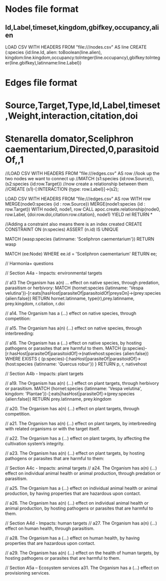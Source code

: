 # Nodes file format
## Id,Label,timeset,kingdom,gbifkey,occupancy,alien

LOAD CSV WITH HEADERS FROM "file:///nodes.csv" AS line
CREATE (:species {id:line.Id, alien: toBoolean(line.alien), kingdom:line.kingdom,occupancy:toInteger(line.occupancy),gbifkey:toInteger(line.gbifkey),latinname:line.Label})

# Edges file format
# Source,Target,Type,Id,Label,timeset,Weight,interaction,citation,doi
# Stenarella domator,Sceliphron caementarium,Directed,0,parasitoidOf,,1


//LOAD CSV WITH HEADERS FROM "file:///edges.csv" AS row
//look up the two nodes we want to connect up
//MATCH (s1:species {id:row.Source}), (s2:species {id:row.Target})
//now create a relationship between them
//CREATE (s1)-[:INTERACTION {type: row.Label}]->(s2);

LOAD CSV WITH HEADERS FROM "file:///edges.csv" AS row
WITH row
MERGE(node0:species {id : row.Source})
MERGE(node1:species {id : row.Target})
WITH node0, node1, row
CALL apoc.create.relationship(node0, row.Label, {doi:row.doi,citation:row.citation}, node1) YIELD rel
RETURN *

//Adding a constraint also means there is an index created
CREATE CONSTRAINT ON (n:species) ASSERT (n.id) IS UNIQUE

MATCH (wasp:species {latinname: 'Sceliphron caementarium'})
RETURN wasp

MATCH (ee:Node) WHERE ee.id = 'Sceliphron caementarium' RETURN ee;

// Harmonia+ questions

//  Section A4a - Impacts: environmental targets

// a13 The Organism has a(n) ... effect on native species, through predation, parasitism or herbivory:
MATCH (hornet:species {latinname: 'Vespa velutina'})-[r:eats|hasHost|parasiteOf|parasitoidOf|preysOn]->(prey:species {alien:false})
RETURN hornet.latinname, type(r),prey.latinname, prey.kingdom, r.citation, r.doi

// a14. The Organism has a (...) effect on native species, through competition:


// a15. The Organism has a(n) (...) effect on native species, through interbreeding:

// a16. The Organism has a (...) effect on native species, by hosting pathogens or parasites that are harmful to them.
MATCH (p:species)-[r:hasHost|parasiteOf|parasitoidOf]->(nativehost:species {alien:false})
WHERE EXISTS {
  (p:species)-[:hasHost|parasiteOf|parasitoidOf]->(host:species {latinname: 'Quercus robur'})
}
RETURN p, r, nativehost

// Section A4b - Impacts: plant targets

// a19. The Organism has a(n) (...) effect on plant targets, through herbivory or parasitism.
MATCH (hornet:species {latinname: 'Vespa velutina', kingdom: 'Plantae'})-[:eats|hasHost|parasiteOf]->(prey:species {alien:false})
RETURN prey.latinname, prey.kingdom

// a20. The Organism has a(n) (...) effect on plant targets, through competition.

// a21. The Organism has a(n) (...) effect on plant targets, by interbreeding with related organisms or with the target itself.

// a22. The Organism has a (...) effect on plant targets, by affecting the cultivation system’s integrity.

// a23. The Organism has a(n) (...) effect on plant targets, by hosting pathogens or parasites that are harmful to them:

// Section A4c - Impacts: animal targets
// a24. The Organism has a(n) (...) effect on individual animal health or animal production, through predation or parasitism.


// a25. The Organism has a (...) effect on individual animal health or animal production, by having properties that are hazardous upon contact.

// a26. The Organism has a(n) (...) effect on individual animal health or animal production, by hosting pathogens or parasites that are harmful to them.

// Section A4d - Impacts: human targets
// a27. The Organism has a(n) (...) effect on human health, through parasitism.

// a28. The Organism has a (...) effect on human health, by having properties that are hazardous upon contact.

// a29. The Organism has a(n) (...) effect on the health of human targets, by hosting pathogens or parasites that are harmful to them.

// Section A5a – Ecosystem services
a31. The Organism has a (…) effect on provisioning services.
